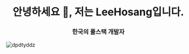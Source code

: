 <h1 align="center">안녕하세요 👋, 저는 LeeHosang입니다.</h1>
<h3 align="center">한국의 풀스택 개발자</h3>



<p align="left"> <img src=" https://komarev.com/ghpvc/?username=dpdtyddz&label=Profile%20views&color=0e75b6&style=flat" alt="dpdtyddz" /> </p>
